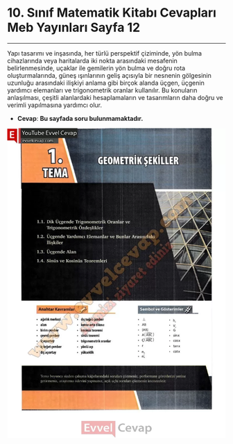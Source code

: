# 10. Sınıf Matematik Kitabı Cevapları Meb Yayınları Sayfa 12

---

Yapı tasarımı ve inşasında, her türlü perspektif çiziminde, yön bulma cihazlarında veya haritalarda iki nokta arasındaki mesafenin belirlenmesinde, uçaklar ile gemilerin yön bulma ve doğru rota oluşturmalarında, güneş ışınlarının geliş açısıyla bir nesnenin gölgesinin uzunluğu arasındaki ilişkiyi anlama gibi birçok alanda üçgen, üçgenin yardımcı elemanları ve trigonometrik oranlar kullanılır. Bu konuların anlaşılması, çeşitli alanlardaki hesaplamaların ve tasarımların daha doğru ve verimli yapılmasına yardımcı olur.

-   **Cevap**: **Bu sayfada soru bulunmamaktadır.**

![Image 1](./image_1.webp)